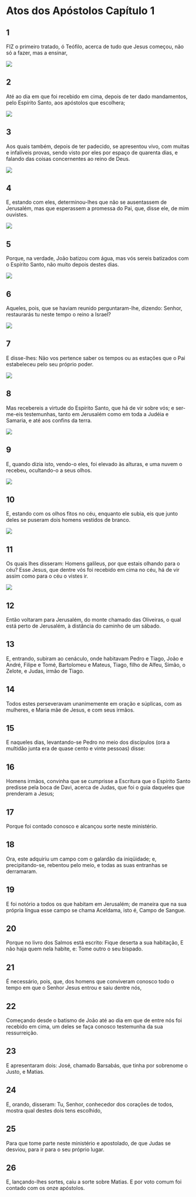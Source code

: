 # Atos dos Apóstolos Capítulo 1

## 1
FIZ o primeiro tratado, ó Teófilo, acerca de tudo que Jesus começou, não só a fazer, mas a ensinar,

![](../.img/At/01/1-0.jpg)

## 2
Até ao dia em que foi recebido em cima, depois de ter dado mandamentos, pelo Espírito Santo, aos apóstolos que escolhera;

![](../.img/At/01/2-0.jpg)

## 3
Aos quais também, depois de ter padecido, se apresentou vivo, com muitas e infalíveis provas, sendo visto por eles por espaço de quarenta dias, e falando das coisas concernentes ao reino de Deus.

![](../.img/At/01/3-0.jpg)

## 4
E, estando com eles, determinou-lhes que não se ausentassem de Jerusalém, mas que esperassem a promessa do Pai, que, disse ele, de mim ouvistes.

![](../.img/At/01/4-0.jpg)

## 5
Porque, na verdade, João batizou com água, mas vós sereis batizados com o Espírito Santo, não muito depois destes dias.

![](../.img/At/01/5-0.jpg)

## 6
Aqueles, pois, que se haviam reunido perguntaram-lhe, dizendo: Senhor, restaurarás tu neste tempo o reino a Israel?

![](../.img/At/01/6-0.jpg)

## 7
E disse-lhes: Não vos pertence saber os tempos ou as estações que o Pai estabeleceu pelo seu próprio poder.

![](../.img/At/01/7-0.jpg)

## 8
Mas recebereis a virtude do Espírito Santo, que há de vir sobre vós; e ser-me-eis testemunhas, tanto em Jerusalém como em toda a Judéia e Samaria, e até aos confins da terra.

![](../.img/At/01/8-0.jpg)

## 9
E, quando dizia isto, vendo-o eles, foi elevado às alturas, e uma nuvem o recebeu, ocultando-o a seus olhos.

![](../.img/At/01/9-0.jpg)

## 10
E, estando com os olhos fitos no céu, enquanto ele subia, eis que junto deles se puseram dois homens vestidos de branco.

![](../.img/At/01/10-0.jpg)

## 11
Os quais lhes disseram: Homens galileus, por que estais olhando para o céu? Esse Jesus, que dentre vós foi recebido em cima no céu, há de vir assim como para o céu o vistes ir.

![](../.img/At/01/11-0.jpg)

## 12
Então voltaram para Jerusalém, do monte chamado das Oliveiras, o qual está perto de Jerusalém, à distância do caminho de um sábado.

## 13
E, entrando, subiram ao cenáculo, onde habitavam Pedro e Tiago, João e André, Filipe e Tomé, Bartolomeu e Mateus, Tiago, filho de Alfeu, Simão, o Zelote, e Judas, irmão de Tiago.

## 14
Todos estes perseveravam unanimemente em oração e súplicas, com as mulheres, e Maria mãe de Jesus, e com seus irmãos.

## 15
E naqueles dias, levantando-se Pedro no meio dos discípulos (ora a multidão junta era de quase cento e vinte pessoas) disse:

## 16
Homens irmãos, convinha que se cumprisse a Escritura que o Espírito Santo predisse pela boca de Davi, acerca de Judas, que foi o guia daqueles que prenderam a Jesus;

## 17
Porque foi contado conosco e alcançou sorte neste ministério.

## 18
Ora, este adquiriu um campo com o galardão da iniqüidade; e, precipitando-se, rebentou pelo meio, e todas as suas entranhas se derramaram.

## 19
E foi notório a todos os que habitam em Jerusalém; de maneira que na sua própria língua esse campo se chama Aceldama, isto é, Campo de Sangue.

## 20
Porque no livro dos Salmos está escrito: Fique deserta a sua habitação, E não haja quem nela habite, e: Tome outro o seu bispado.

## 21
É necessário, pois, que, dos homens que conviveram conosco todo o tempo em que o Senhor Jesus entrou e saiu dentre nós,

## 22
Começando desde o batismo de João até ao dia em que de entre nós foi recebido em cima, um deles se faça conosco testemunha da sua ressurreição.

## 23
E apresentaram dois: José, chamado Barsabás, que tinha por sobrenome o Justo, e Matias.

## 24
E, orando, disseram: Tu, Senhor, conhecedor dos corações de todos, mostra qual destes dois tens escolhido,

## 25
Para que tome parte neste ministério e apostolado, de que Judas se desviou, para ir para o seu próprio lugar.

## 26
E, lançando-lhes sortes, caiu a sorte sobre Matias. E por voto comum foi contado com os onze apóstolos.

